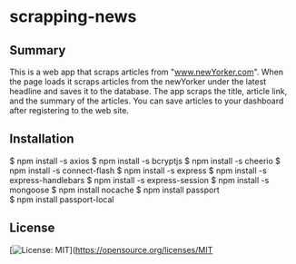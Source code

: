 # scrapping-news

## Summary 

This is a web app that scraps articles from "www.newYorker.com".  When the page loads it scraps articles from the newYorker under the latest headline and saves it to the database. The app scraps the title, article link, and the summary of the articles. You can save articles to your dashboard after registering to the web site.

## Installation

$ npm install -s axios
$ npm install -s bcryptjs
$ npm install -s cheerio
$ npm install -s connect-flash
$ npm install -s express 
$ npm install -s express-handlebars
$ npm install -s express-session 
$ npm install -s mongoose 
$ npm install nocache 
$ npm install passport  
$ npm install passport-local 

## License 

[![License: MIT](https://img.shields.io/badge/License-MIT-yellow.svg)](https://opensource.org/licenses/MIT



